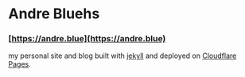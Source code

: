 # Andre Bluehs

### [https://andre.blue](https://andre.blue)

my personal site and blog built with [jekyll](https://github.com/jekyll/jekyll) and deployed on [Cloudflare Pages](https://developers.cloudflare.com/pages/).

